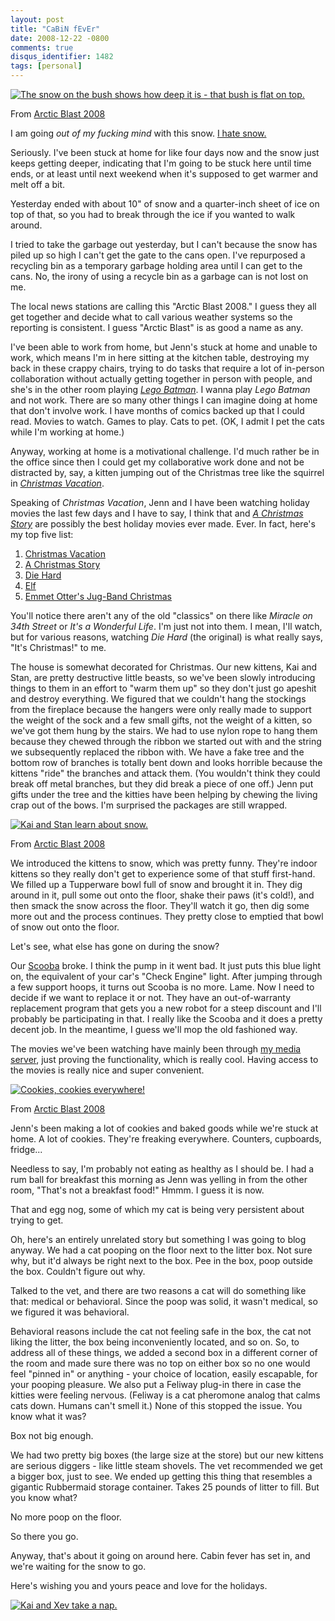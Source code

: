 ```yaml
---
layout: post
title: "CaBiN fEvEr"
date: 2008-12-22 -0800
comments: true
disqus_identifier: 1482
tags: [personal]
---
```

[![The snow on the bush shows how deep it is - that bush is flat on top.](http://lh4.ggpht.com/_P1NCAbHEm2Q/SU_MNwix5wI/AAAAAAAAAvU/Nbt9Ilq60_U/s288/IMG00087.jpg)](http://picasaweb.google.com/lh/photo/l-7VNAgmOIh-Gs-7xPjQWA?feat=embedwebsite)

From [Arctic Blast 2008](http://picasaweb.google.com/travis.illig/ArcticBlast2008?feat=embedwebsite)

I am going *out of my fucking mind* with this snow. [I hate
snow.](/archive/2005/12/01/why-i-hate-snow.aspx)

Seriously. I've been stuck at home for like four days now and the snow
just keeps getting deeper, indicating that I'm going to be stuck here
until time ends, or at least until next weekend when it's supposed to
get warmer and melt off a bit.

Yesterday ended with about 10" of snow and a quarter-inch sheet of ice
on top of that, so you had to break through the ice if you wanted to
walk around.

I tried to take the garbage out yesterday, but I can't because the snow
has piled up so high I can't get the gate to the cans open. I've
repurposed a recycling bin as a temporary garbage holding area until I
can get to the cans. No, the irony of using a recycle bin as a garbage
can is not lost on me.

The local news stations are calling this "Arctic Blast 2008." I guess
they all get together and decide what to call various weather systems so
the reporting is consistent. I guess "Arctic Blast" is as good a name as
any.

I've been able to work from home, but Jenn's stuck at home and unable to
work, which means I'm in here sitting at the kitchen table, destroying
my back in these crappy chairs, trying to do tasks that require a lot of
in-person collaboration without actually getting together in person with
people, and she's in the other room playing *[Lego
Batman](http://www.amazon.com/gp/product/B000ZKBJY6?ie=UTF8&tag=mhsvortex&linkCode=as2&camp=1789&creative=9325&creativeASIN=B000ZKBJY6)*.
I wanna play *Lego Batman* and not work. There are so many other things
I can imagine doing at home that don't involve work. I have months of
comics backed up that I could read. Movies to watch. Games to play. Cats
to pet. (OK, I admit I pet the cats while I'm working at home.)

Anyway, working at home is a motivational challenge. I'd much rather be
in the office since then I could get my collaborative work done and not
be distracted by, say, a kitten jumping out of the Christmas tree like
the squirrel in *[Christmas
Vacation](http://www.amazon.com/gp/product/B000VBIGD6?ie=UTF8&tag=mhsvortex&linkCode=as2&camp=1789&creative=9325&creativeASIN=B000VBIGD6)*.

Speaking of *Christmas Vacation*, Jenn and I have been watching holiday
movies the last few days and I have to say, I think that and *[A
Christmas
Story](http://www.amazon.com/gp/product/B0000AYJUW?ie=UTF8&tag=mhsvortex&linkCode=as2&camp=1789&creative=9325&creativeASIN=B0000AYJUW)*
are possibly the best holiday movies ever made. Ever. In fact, here's my
top five list:

1. [Christmas
    Vacation](http://www.amazon.com/gp/product/B000VBIGD6?ie=UTF8&tag=mhsvortex&linkCode=as2&camp=1789&creative=9325&creativeASIN=B000VBIGD6)
2. [A Christmas
    Story](http://www.amazon.com/gp/product/B000VBIGD6?ie=UTF8&tag=mhsvortex&linkCode=as2&camp=1789&creative=9325&creativeASIN=B000VBIGD6)
3. [Die
    Hard](http://www.amazon.com/gp/product/B000O77SRC?ie=UTF8&tag=mhsvortex&linkCode=as2&camp=1789&creative=9325&creativeASIN=B000O77SRC)
4. [Elf](http://www.amazon.com/gp/product/B001E5CH0G?ie=UTF8&tag=mhsvortex&linkCode=as2&camp=1789&creative=9325&creativeASIN=B001E5CH0G)
5. [Emmet Otter's Jug-Band
    Christmas](http://www.amazon.com/gp/product/B001EN5I4A?ie=UTF8&tag=mhsvortex&linkCode=as2&camp=1789&creative=9325&creativeASIN=B001EN5I4A)

You'll notice there aren't any of the old "classics" on there like
*Miracle on 34th Street* or *It's a Wonderful Life*. I'm just not into
them. I mean, I'll watch, but for various reasons, watching *Die Hard*
(the original) is what really says, "It's Christmas!" to me.

The house is somewhat decorated for Christmas. Our new kittens, Kai and
Stan, are pretty destructive little beasts, so we've been slowly
introducing things to them in an effort to "warm them up" so they don't
just go apeshit and destroy everything. We figured that we couldn't hang
the stockings from the fireplace because the hangers were only really
made to support the weight of the sock and a few small gifts, not the
weight of a kitten, so we've got them hung by the stairs. We had to use
nylon rope to hang them because they chewed through the ribbon we
started out with and the string we subsequently replaced the ribbon
with. We have a fake tree and the bottom row of branches is totally bent
down and looks horrible because the kittens "ride" the branches and
attack them. (You wouldn't think they could break off metal branches,
but they did break a piece of one off.) Jenn put gifts under the tree
and the kitties have been helping by chewing the living crap out of the
bows. I'm surprised the packages are still wrapped.

[![Kai and Stan learn about snow.](http://lh3.ggpht.com/_P1NCAbHEm2Q/SU_MNFRfwiI/AAAAAAAAAvE/Fm-hfL4i344/s144/IMG00073.jpg)](http://picasaweb.google.com/lh/photo/-plorqlpCGL4qWTICi3LMw?feat=embedwebsite)

From [Arctic Blast 2008](http://picasaweb.google.com/travis.illig/ArcticBlast2008?feat=embedwebsite)

We introduced the kittens to snow, which was pretty funny. They're
indoor kittens so they really don't get to experience some of that stuff
first-hand. We filled up a Tupperware bowl full of snow and brought it
in. They dig around in it, pull some out onto the floor, shake their
paws (it's cold!), and then smack the snow across the floor. They'll
watch it go, then dig some more out and the process continues. They
pretty close to emptied that bowl of snow out onto the floor.

Let's see, what else has gone on during the snow?

Our [Scooba](/archive/2006/12/20/gadgets-that-help-you-clean-house.aspx)
broke. I think the pump in it went bad. It just puts this blue light on,
the equivalent of your car's "Check Engine" light. After jumping through
a few support hoops, it turns out Scooba is no more. Lame. Now I need to
decide if we want to replace it or not. They have an out-of-warranty
replacement program that gets you a new robot for a steep discount and
I'll probably be participating in that. I really like the Scooba and it
does a pretty decent job. In the meantime, I guess we'll mop the old
fashioned way.

The movies we've been watching have mainly been through [my media
server](/archive/2008/09/30/overview-of-my-media-center-solution.aspx),
just proving the functionality, which is really cool. Having access to
the movies is really nice and super convenient.

[![Cookies, cookies everywhere!](http://lh5.ggpht.com/_P1NCAbHEm2Q/SU_gBFolO6I/AAAAAAAAAws/GGhreTU0Os8/s288/IMG00091.jpg)](http://picasaweb.google.com/lh/photo/t5iK4rntEya2ZwuCx7xX9Q?feat=embedwebsite)

From [Arctic Blast 2008](http://picasaweb.google.com/travis.illig/ArcticBlast2008?feat=embedwebsite)

Jenn's been making a lot of cookies and baked goods while we're stuck at
home. A lot of cookies. They're freaking everywhere. Counters,
cupboards, fridge...

Needless to say, I'm probably not eating as healthy as I should be. I
had a rum ball for breakfast this morning as Jenn was yelling in from
the other room, "That's not a breakfast food!" Hmmm. I guess it is now.

That and egg nog, some of which my cat is being very persistent about
trying to get.

Oh, here's an entirely unrelated story but something I was going to blog
anyway. We had a cat pooping on the floor next to the litter box. Not
sure why, but it'd always be right next to the box. Pee in the box, poop
outside the box. Couldn't figure out why.

Talked to the vet, and there are two reasons a cat will do something
like that: medical or behavioral. Since the poop was solid, it wasn't
medical, so we figured it was behavioral.

Behavioral reasons include the cat not feeling safe in the box, the cat
not liking the litter, the box being inconveniently located, and so on.
So, to address all of these things, we added a second box in a different
corner of the room and made sure there was no top on either box so no
one would feel "pinned in" or anything - your choice of location, easily
escapable, for your pooping pleasure. We also put a Feliway plug-in
there in case the kitties were feeling nervous. (Feliway is a cat
pheromone analog that calms cats down. Humans can't smell it.) None of
this stopped the issue. You know what it was?

Box not big enough.

We had two pretty big boxes (the large size at the store) but our new
kittens are serious diggers - like little steam shovels. The vet
recommended we get a bigger box, just to see. We ended up getting this
thing that resembles a gigantic Rubbermaid storage container. Takes 25
pounds of litter to fill. But you know what?

No more poop on the floor.

So there you go.

Anyway, that's about it going on around here. Cabin fever has set in,
and we're waiting for the snow to go.

Here's wishing you and yours peace and love for the holidays.

[![Kai and Xev take a
nap.](http://lh3.ggpht.com/_P1NCAbHEm2Q/SU_gBukJ3WI/AAAAAAAAAw0/CQxvF_CmZ0Q/s400/IMG00094.jpg)](http://picasaweb.google.com/lh/photo/IqIqyOYsvl5pSyI2M53hFw?feat=embedwebsite)
